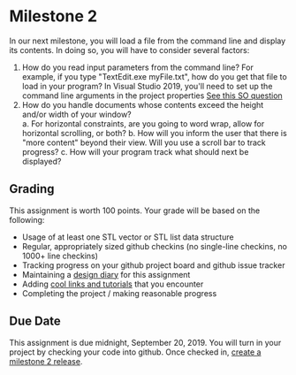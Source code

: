 # Milestone 2
In our next milestone, you will load a file from the command line and display its contents.  In doing so, you will have to consider several factors:

1. How do you read input parameters from the command line?  For example, if you type "TextEdit.exe myFile.txt", how do you get that file to load in your program?  In Visual Studio 2019, you'll need to set up the command line arguments in the project properties [See this SO question](https://stackoverflow.com/questions/298708/debugging-with-command-line-parameters-in-visual-studio)
2. How do you handle documents whose contents exceed the height and/or width of your window?  
   a. For horizontal constraints, are you going to word wrap, allow for horizontal scrolling, or both?
   b. How will you inform the user that there is "more content" beyond their view.  Will you use a scroll bar to track progress?
   c. How will your program track what should next be displayed?

## Grading
This assignment is worth 100 points.  Your grade will be based on the following:
* Usage of at least one STL vector or STL list data structure
* Regular, appropriately sized github checkins (no single-line checkins, no 1000+ line checkins)
* Tracking progress on your github project board and github issue tracker
* Maintaining a [design diary](milestone2_design_diary.md) for this assignment
* Adding [cool links and tutorials](../../../docs/guides.md) that you encounter
* Completing the project / making reasonable progress

## Due Date
This assignment is due midnight, September 20, 2019.  You will turn in your project by checking your code into github.  Once checked in, [create a milestone 2 release](https://help.github.com/en/articles/creating-releases).